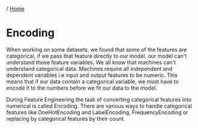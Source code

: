 / [Home](index.md)

# Encoding

When working on some datasets, we found that some of the features are categorical, if we pass that feature directly to our model, our model can't understand those feature variables. We all know that machines can't understand categorical data. Machines require all independent and dependent variables i.e input and output features to be numeric. This means that if our data contain a categorical variable, we must have to encode it to the numbers before we fit our data to the model.

During Feature Engineering the task of converting categorical features into numerical is called Encoding.
There are various ways to handle categorical features like OneHotEncoding and LabelEncoding, FrequencyEncoding or replacing by categorical features by their count. 